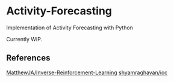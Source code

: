 # Activity-Forecasting
Implementation of Activity Forecasting with Python

Currently WIP.

## References
[MatthewJA/Inverse-Reinforcement-Learning](https://github.com/MatthewJA/Inverse-Reinforcement-Learning) [shyamraghavan/ioc](https://github.com/shyamraghavan/ioc)


